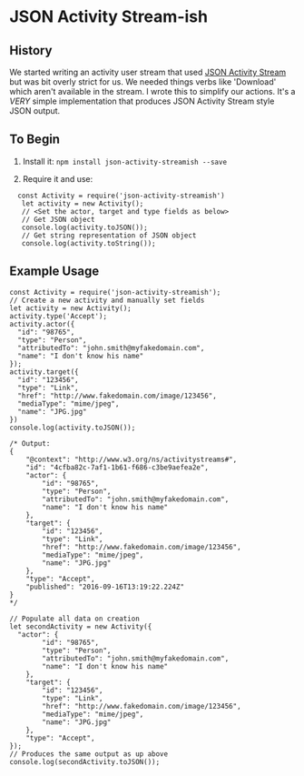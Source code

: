 # JSON Activity Stream-ish

## History ##

We started writing an activity user stream that used [JSON Activity Stream](http://activitystrea.ms) but was  bit overly strict for us.  We needed things verbs like 'Download' which aren't available in the stream.  I wrote this to simplify our actions.  It's a *VERY* simple implementation that produces JSON Activity Stream style JSON output.

## To Begin ##

1.  Install it:
  `npm install json-activity-streamish --save`

2.  Require it and use:
```
  const Activity = require('json-activity-streamish')
   let activity = new Activity();
   // <Set the actor, target and type fields as below>
   // Get JSON object
   console.log(activity.toJSON());
   // Get string representation of JSON object
   console.log(activity.toString());
```

## Example Usage ##

```
const Activity = require('json-activity-streamish');
// Create a new activity and manually set fields
let activity = new Activity();
activity.type('Accept');
activity.actor({
  "id": "98765",
  "type": "Person",
  "attributedTo": "john.smith@myfakedomain.com",
  "name": "I don't know his name"
});
activity.target({
  "id": "123456",
  "type": "Link",
  "href": "http://www.fakedomain.com/image/123456",
  "mediaType": "mime/jpeg",
  "name": "JPG.jpg"
})
console.log(activity.toJSON());

/* Output:
{
	"@context": "http://www.w3.org/ns/activitystreams#",
	"id": "4cfba82c-7af1-1b61-f686-c3be9aefea2e",
	"actor": {
		"id": "98765",
		"type": "Person",
		"attributedTo": "john.smith@myfakedomain.com",
		"name": "I don't know his name"
	},
	"target": {
		"id": "123456",
		"type": "Link",
		"href": "http://www.fakedomain.com/image/123456",
		"mediaType": "mime/jpeg",
		"name": "JPG.jpg"
	},
	"type": "Accept",
	"published": "2016-09-16T13:19:22.224Z"
}
*/

// Populate all data on creation
let secondActivity = new Activity({
  "actor": {
		"id": "98765",
		"type": "Person",
		"attributedTo": "john.smith@myfakedomain.com",
		"name": "I don't know his name"
	},
	"target": {
		"id": "123456",
		"type": "Link",
		"href": "http://www.fakedomain.com/image/123456",
		"mediaType": "mime/jpeg",
		"name": "JPG.jpg"
	},
	"type": "Accept",  
});
// Produces the same output as up above
console.log(secondActivity.toJSON());

```
